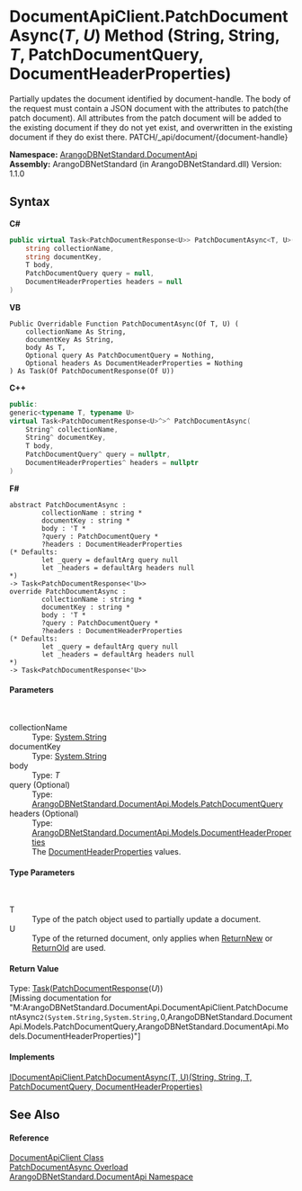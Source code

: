 # DocumentApiClient.PatchDocumentAsync(*T*, *U*) Method (String, String, *T*, PatchDocumentQuery, DocumentHeaderProperties)
 

Partially updates the document identified by document-handle. The body of the request must contain a JSON document with the attributes to patch(the patch document). All attributes from the patch document will be added to the existing document if they do not yet exist, and overwritten in the existing document if they do exist there. PATCH/_api/document/{document-handle}

**Namespace:**&nbsp;<a href="927cb31f-380a-2bf4-a1ca-09ab720e232b">ArangoDBNetStandard.DocumentApi</a><br />**Assembly:**&nbsp;ArangoDBNetStandard (in ArangoDBNetStandard.dll) Version: 1.1.0

## Syntax

**C#**<br />
``` C#
public virtual Task<PatchDocumentResponse<U>> PatchDocumentAsync<T, U>(
	string collectionName,
	string documentKey,
	T body,
	PatchDocumentQuery query = null,
	DocumentHeaderProperties headers = null
)

```

**VB**<br />
``` VB
Public Overridable Function PatchDocumentAsync(Of T, U) ( 
	collectionName As String,
	documentKey As String,
	body As T,
	Optional query As PatchDocumentQuery = Nothing,
	Optional headers As DocumentHeaderProperties = Nothing
) As Task(Of PatchDocumentResponse(Of U))
```

**C++**<br />
``` C++
public:
generic<typename T, typename U>
virtual Task<PatchDocumentResponse<U>^>^ PatchDocumentAsync(
	String^ collectionName, 
	String^ documentKey, 
	T body, 
	PatchDocumentQuery^ query = nullptr, 
	DocumentHeaderProperties^ headers = nullptr
)
```

**F#**<br />
``` F#
abstract PatchDocumentAsync : 
        collectionName : string * 
        documentKey : string * 
        body : 'T * 
        ?query : PatchDocumentQuery * 
        ?headers : DocumentHeaderProperties 
(* Defaults:
        let _query = defaultArg query null
        let _headers = defaultArg headers null
*)
-> Task<PatchDocumentResponse<'U>> 
override PatchDocumentAsync : 
        collectionName : string * 
        documentKey : string * 
        body : 'T * 
        ?query : PatchDocumentQuery * 
        ?headers : DocumentHeaderProperties 
(* Defaults:
        let _query = defaultArg query null
        let _headers = defaultArg headers null
*)
-> Task<PatchDocumentResponse<'U>> 
```


#### Parameters
&nbsp;<dl><dt>collectionName</dt><dd>Type: <a href="https://docs.microsoft.com/dotnet/api/system.string" target="_blank" rel="noopener noreferrer">System.String</a><br /></dd><dt>documentKey</dt><dd>Type: <a href="https://docs.microsoft.com/dotnet/api/system.string" target="_blank" rel="noopener noreferrer">System.String</a><br /></dd><dt>body</dt><dd>Type: *T*<br /></dd><dt>query (Optional)</dt><dd>Type: <a href="442eea5f-16c6-db24-4d23-8801e0d33eeb">ArangoDBNetStandard.DocumentApi.Models.PatchDocumentQuery</a><br /></dd><dt>headers (Optional)</dt><dd>Type: <a href="ec926014-3226-807e-03cf-3e590a993eb8">ArangoDBNetStandard.DocumentApi.Models.DocumentHeaderProperties</a><br />The <a href="ec926014-3226-807e-03cf-3e590a993eb8">DocumentHeaderProperties</a> values.</dd></dl>

#### Type Parameters
&nbsp;<dl><dt>T</dt><dd>Type of the patch object used to partially update a document.</dd><dt>U</dt><dd>Type of the returned document, only applies when <a href="2a88ae3b-0c69-e5c0-787e-5a346a84e9d4">ReturnNew</a> or <a href="29c7a66d-824f-708e-a066-bb4f01fc4c5a">ReturnOld</a> are used.</dd></dl>

#### Return Value
Type: <a href="https://docs.microsoft.com/dotnet/api/system.threading.tasks.task-1" target="_blank" rel="noopener noreferrer">Task</a>(<a href="4b6daef7-1148-0edc-6f22-0e7492fedec1">PatchDocumentResponse</a>(*U*))<br />\[Missing <returns> documentation for "M:ArangoDBNetStandard.DocumentApi.DocumentApiClient.PatchDocumentAsync``2(System.String,System.String,``0,ArangoDBNetStandard.DocumentApi.Models.PatchDocumentQuery,ArangoDBNetStandard.DocumentApi.Models.DocumentHeaderProperties)"\]

#### Implements
<a href="b062b3b5-1232-b910-9a30-fec817e96aef">IDocumentApiClient.PatchDocumentAsync(T, U)(String, String, T, PatchDocumentQuery, DocumentHeaderProperties)</a><br />

## See Also


#### Reference
<a href="cd42246b-93a7-65bc-606d-b54b1f465670">DocumentApiClient Class</a><br /><a href="81e424e9-4a98-d0ec-ddbb-c66fdd6989bc">PatchDocumentAsync Overload</a><br /><a href="927cb31f-380a-2bf4-a1ca-09ab720e232b">ArangoDBNetStandard.DocumentApi Namespace</a><br />